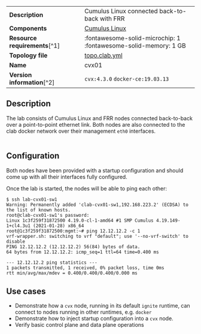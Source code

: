 |                               |                                                                      |
| ----------------------------- | -------------------------------------------------------------------- |
| **Description**               | Cumulus Linux connected back-to-back with FRR                          |
| **Components**                | [Cumulus Linux][cvx]                                                 |
| **Resource requirements**[^1] | :fontawesome-solid-microchip: 1 <br/>:fontawesome-solid-memory: 1 GB |
| **Topology file**             | [topo.clab.yml][topofile]                                            |
| **Name**                      | cvx01                                                                |
| **Version information**[^2]   | `cvx:4.3.0` `docker-ce:19.03.13`                                     |

## Description
The lab consists of Cumulus Linux and FRR nodes connected back-to-back over a point-to-point ethernet link. Both nodes are also connected to the clab docker network over their management `eth0` interfaces.

<div class="mxgraph" style="max-width:100%;border:1px solid transparent;margin:0 auto; display:block;" data-mxgraph="{&quot;page&quot;:0,&quot;zoom&quot;:1.5,&quot;highlight&quot;:&quot;#0000ff&quot;,&quot;nav&quot;:true,&quot;check-visible-state&quot;:true,&quot;resize&quot;:true,&quot;url&quot;:&quot;https://raw.githubusercontent.com/srl-labs/containerlab/diagrams/cvx.drawio&quot;}"></div>

## Configuration

Both nodes have been provided with a startup configuration and should come up with all their interfaces fully configured.

Once the lab is started, the nodes will be able to ping each other:

```
$ ssh lab-cvx01-sw1
Warning: Permanently added 'clab-cvx01-sw1,192.168.223.2' (ECDSA) to the list of known hosts.
root@clab-cvx01-sw1's password:
Linux 1c3f259f31872500 4.19.0-cl-1-amd64 #1 SMP Cumulus 4.19.149-1+cl4.3u1 (2021-01-28) x86_64
root@1c3f259f31872500:mgmt:~# ping 12.12.12.2 -c 1
vrf-wrapper.sh: switching to vrf "default"; use '--no-vrf-switch' to disable
PING 12.12.12.2 (12.12.12.2) 56(84) bytes of data.
64 bytes from 12.12.12.2: icmp_seq=1 ttl=64 time=0.400 ms

--- 12.12.12.2 ping statistics ---
1 packets transmitted, 1 received, 0% packet loss, time 0ms
rtt min/avg/max/mdev = 0.400/0.400/0.400/0.000 ms
```

## Use cases

* Demonstrate how a `cvx` node, running in its default `ignite` runtime, can connect to nodes running in other runtimes, e.g. `docker`
* Demonstrate how to inject startup configuration into a `cvx` node.
* Verify basic control plane and data plane operations

[cvx]: https://www.nvidia.com/en-gb/networking/ethernet-switching/cumulus-vx/
[topofile]: https://github.com/srl-labs/containerlab/blob/master/lab-examples/cvx01/topo.clab.yml



<script type="text/javascript" src="https://cdn.jsdelivr.net/gh/hellt/drawio-js@main/embed2.js" async></script>